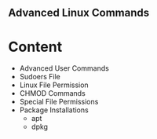 
## Advanced Linux Commands

# Content
- Advanced User Commands
- Sudoers File
- Linux File Permission
- CHMOD Commands
- Special File Permissions
- Package Installations
	- apt
	- dpkg

